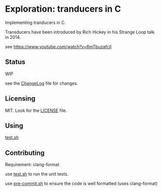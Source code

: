 Exploration: tranducers in C
============================

Implementing tranducers in C.

Transducers have been introduced by Rich Hickey in his Strange Loop talk in 2014.

see https://www.youtube.com/watch?v=6mTbuzafcII

Status
------

WIP

see the [ChangeLog](./ChangeLog) file for changes.

Licensing
---------

MIT. Look for the [LICENSE](./LICENSE) file.

Using
-----

[test.sh](./test.sh)

Contributing
------------

Requirement: clang-format

use [test.sh](./test.sh) to run the unit tests.

use [pre-commit.sh](./pre-commit.sh) to ensure the code is well formatted (uses clang-format)
